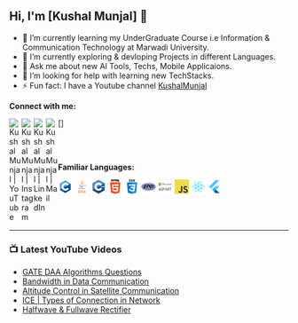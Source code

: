 ## Hi, I'm [Kushal Munjal] 👋

- 🌱 I’m currently learning my UnderGraduate Course i.e Information & Communication Technology at Marwadi University.
- 🔭 I’m currently exploring & devloping Projects in different Languages.
- 💬 Ask me about new AI Tools, Techs, Mobile Applicaions.
- 🤔 I’m looking for help with learning new TechStacks.
- ⚡ Fun fact: I have a Youtube channel [KushalMunjal][youtube]

**Connect with me:**

[<img align="left" alt="" width="22px" src="https://img.icons8.com/ultraviolet/22/000000/domain.png" />]
[<img align="left" alt="Kushal Munjal | YouTube" width="22px" src="https://img.icons8.com/color/22/000000/youtube-play.png" />][youtube]
[<img align="left" alt="Kushal Munjal | Instagram" width="22px" src="https://img.icons8.com/color/22/000000/instagram.png" />][instagram]
[<img align="left" alt="Kushal Munjal | LinkedIn" width="22px" src="https://img.icons8.com/color/22/000000/linkedin.png" />][linkedin]
[<img align="left" alt="Kushal Munjal | Mail" width="22px" src="https://img.icons8.com/color/22/000000/gmail.png" />][gmail]


<br />
<br />

**Familiar Languages:**

<code><img alt="C" width="26px" src="https://raw.githubusercontent.com/github/explore/80688e429a7d4ef2fca1e82350fe8e3517d3494d/topics/c/c.png" /></code>
<code><img alt="Java" width="26px" src="https://raw.githubusercontent.com/github/explore/80688e429a7d4ef2fca1e82350fe8e3517d3494d/topics/java/java.png" /></code>
<code><img alt="C++" width="26px" src="https://raw.githubusercontent.com/github/explore/80688e429a7d4ef2fca1e82350fe8e3517d3494d/topics/cpp/cpp.png" /></code>
<code><img alt="HTML5" width="26px" src="https://raw.githubusercontent.com/github/explore/80688e429a7d4ef2fca1e82350fe8e3517d3494d/topics/html/html.png" /></code>
<code><img alt="CSS3" width="26px" src="https://raw.githubusercontent.com/github/explore/80688e429a7d4ef2fca1e82350fe8e3517d3494d/topics/css/css.png" /></code>
<code><img alt="PHP" width="26px" src="https://raw.githubusercontent.com/github/explore/80688e429a7d4ef2fca1e82350fe8e3517d3494d/topics/php/php.png" /></code>
<code><img alt="ASP.NET" width="26px" src="https://raw.githubusercontent.com/github/explore/80688e429a7d4ef2fca1e82350fe8e3517d3494d/topics/aspnet/aspnet.png" /></code>
<code><img alt="JavaScript" width="26px" src="https://raw.githubusercontent.com/github/explore/80688e429a7d4ef2fca1e82350fe8e3517d3494d/topics/javascript/javascript.png" /></code>
<code><img alt="React" width="26px" src="https://raw.githubusercontent.com/github/explore/80688e429a7d4ef2fca1e82350fe8e3517d3494d/topics/react/react.png" /></code>
<code><img alt="Flutter" width="26px" src="https://raw.githubusercontent.com/github/explore/80688e429a7d4ef2fca1e82350fe8e3517d3494d/topics/flutter/flutter.png" /></code>


<br />
<br />

---

### 📺 Latest YouTube Videos 
<!-- YOUTUBE:START -->
- [GATE DAA Algorithms Questions](https://youtu.be/F9hAHRmHits?si=acxUqU_ZtOQfQvom)
- [Bandwidth in Data Communication](https://youtu.be/byH1XC-Khso?si=iyuEyTEM3nsogHzN)
- [Altitude Control in Satellite Communication](https://youtu.be/8jBFjrQXnWE?si=tterq40Iy8878OYQ)
- [ICE | Types of Connection in Network](https://youtu.be/SBPLlOIUmIc?si=n6jbWcy2PjxnfZuN)
- [Halfwave & Fullwave Rectifier](https://youtu.be/t8Rhe7DjrSg?si=RGNTKyD0uUbSXpJk)
<!-- YOUTUBE:END -->





[instagram]: https://www.instagram.com/kushal__1864
[youtube]: http://www.youtube.com/@kushalmunjal7108
[linkedin]: https://www.linkedin.com/in/kushalmunjal
[gmail]: mailto:kushalmunjal30@gmail.com




<!--
**KushalMunjal/KushalMunjal** is a ✨ _special_ ✨ repository because its `README.md` (this file) appears on your GitHub profile.

<img align="left" alt="itzpradip's Github Stats" src="https://github-readme-stats.vercel.app/api?username=itzpradip&show_icons=true&hide_border=true" />
- 🔭 I’m currently working on ...
- 🌱 I’m currently learning ...
- 👯 I’m looking to collaborate on ...
- 🤔 I’m looking for help with ...
- 💬 Ask me about ...
- 📫 How to reach me: ...
- 😄 Pronouns: ...
- ⚡ Fun fact: ...
-->
